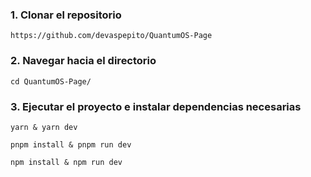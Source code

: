 ### 1. Clonar el repositorio

```
https://github.com/devaspepito/QuantumOS-Page
```

### 2. Navegar hacia el directorio

```
cd QuantumOS-Page/
```

### 3. Ejecutar el proyecto e instalar dependencias necesarias

```
yarn & yarn dev
```

```
pnpm install & pnpm run dev
```

```
npm install & npm run dev
```
